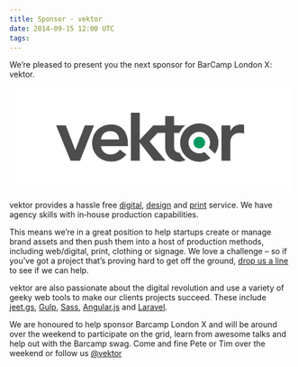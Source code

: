 ```yaml
---
title: Sponsor - vektor
date: 2014-09-15 12:00 UTC
tags:
---
```


We’re pleased to present you the next sponsor for BarCamp London X: vektor.

<img src="/images/sponsors/vektor.png">

vektor provides a hassle free [digital](http://vektor.co.uk/webdigital/), [design](http://vektor.co.uk/design/) and [print](http://vektor.co.uk/printing/) service. We have agency skills with in‑house production capabilities.

This means we’re in a great position to help startups create or manage brand assets and then push them into a host of production methods, including web/digital, print, clothing or signage. We love a challenge – so if you’ve got a project that’s proving hard to get off the ground, [drop us a line](http://vektor.co.uk/contact/) to see if we can help.

vektor are also passionate about the digital revolution and use a variety of geeky web tools to make our clients projects succeed. These include [jeet.gs](http://jeet.gs/), [Gulp](http://gulpjs.com/), [Sass](http://sass-lang.com/), [Angular.js](https://angularjs.org/) and [Laravel](http://laravel.com/).

We are honoured to help sponsor Barcamp London X and will be around over the weekend to participate on the grid, learn from awesome talks and help out with the Barcamp swag. Come and fine Pete or Tim over the weekend or follow us [@vektor](https://twitter.com/vektor)
